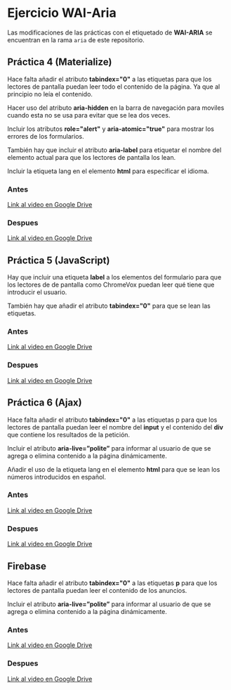 # Ejercicio WAI-Aria

Las modificaciones de las prácticas con el etiquetado de **WAI-ARIA** se encuentran en la rama `aria` de este repositorio.

## Práctica 4 (Materialize)

Hace falta añadir el atributo **tabindex="0"** a las etiquetas para que los lectores de pantalla puedan leer todo el contenido de la página. Ya que al principio no leía el contenido.

Hacer uso del atributo **aria-hidden** en la barra de navegación para moviles cuando esta no se usa para evitar que se lea dos veces.

Incluir los atributos **role="alert"** y **aria-atomic="true"** para mostrar los errores de los formularios.

También hay que incluir el atributo **aria-label** para etiquetar el nombre del elemento actual para que los lectores de pantalla los lean.

Incluir la etiqueta lang en el elemento **html** para especificar el idioma.

### Antes

[Link al video en Google Drive](https://drive.google.com/open?id=1P3_6QuDm0w3-TFNsfnMWHwpnQd1STyip)

### Despues

[Link al video en Google Drive](https://drive.google.com/open?id=1_PWnatIHC_0bNoVAOXBlpqAm3QT_PqtN)

## Práctica 5 (JavaScript)

Hay que incluir una etiqueta **label** a los elementos del formulario para que los lectores de de pantalla como ChromeVox puedan leer qué tiene que introducir el usuario.

También hay que añadir el atributo **tabindex="0"** para que se lean las etiquetas.

### Antes

[Link al video en Google Drive](https://drive.google.com/open?id=12TTMhMtF_TzOejb6bXXnWR2MdKWOr-AP)

### Despues

[Link al video en Google Drive](https://drive.google.com/open?id=1Xp3p1uWpS88wwrkD41IZp7czeChP1wIu)


## Práctica 6 (Ajax)

Hace falta añadir el atributo **tabindex="0"** a las etiquetas p para que los lectores de pantalla puedan leer el nombre del **input** y el contenido del **div** que contiene los resultados de la petición.

Incluir el atributo **aria-live=”polite”** para informar al usuario de que se agrega o elimina contenido a la página dinámicamente.

Añadir el uso de la etiqueta lang en el elemento **html** para que se lean los números introducidos en español.

### Antes

[Link al video en Google Drive](https://drive.google.com/open?id=1qWjYbhhwWvtzUrj_bIYqf4LF0FV6lPER)

### Despues

[Link al video en Google Drive](https://drive.google.com/open?id=1ozjqVyw2U_ySAtIBH4UC6XGA3RxXQJMI)


## Firebase

Hace falta añadir el atributo **tabindex="0"** a las etiquetas **p** para que los lectores de pantalla puedan leer el contenido de los anuncios.

Incluir el atributo **aria-live=”polite”** para informar al usuario de que se agrega o elimina contenido a la página dinámicamente.

### Antes

[Link al video en Google Drive](https://drive.google.com/open?id=1rn8Y7SgZoE8TMWEwst3FLqCi2z5sxA9G)

### Despues

[Link al video en Google Drive](https://drive.google.com/open?id=1QqW5kGXUV_fj8zLN1nwaZ5HOJsu4CAeU)
